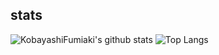 ## stats

![KobayashiFumiaki's github stats](https://github-readme-stats.vercel.app/api?username=KobayashiFumiaki&count_private=true&show_icons=true&theme=radical)
![Top Langs](https://github-readme-stats.vercel.app/api/top-langs/?username=KobayashiFumiaki&theme=radical)

